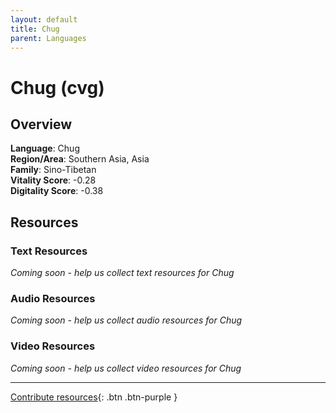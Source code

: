 ```yaml
---
layout: default
title: Chug
parent: Languages
---
```


# Chug (cvg)

## Overview

**Language**: Chug  
**Region/Area**: Southern Asia, Asia  
**Family**: Sino-Tibetan  
**Vitality Score**: -0.28  
**Digitality Score**: -0.38  

## Resources

### Text Resources
*Coming soon - help us collect text resources for Chug*

### Audio Resources
*Coming soon - help us collect audio resources for Chug*

### Video Resources
*Coming soon - help us collect video resources for Chug*

---

[Contribute resources](https://fairtrain.github.io/){: .btn .btn-purple }
